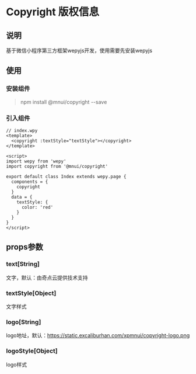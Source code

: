 # Copyright 版权信息

## 说明

基于微信小程序第三方框架wepyjs开发，使用需要先安装wepyjs

## 使用

### 安装组件

> npm install @mnui/copyright --save

### 引入组件

```
// index.wpy
<template>
  <copyright :textStyle="textStyle"></copyright>
</template>

<script>
import wepy from 'wepy'
import copyright from '@mnui/copyright'

export default class Index extends wepy.page {
  components = {
    copyright
  }
  data = {
    textStyle: {
      color: 'red'
    }
  }
}
</script>
```

## props参数

### text[String]

文字，默认：由奇点云提供技术支持

### textStyle[Object]

文字样式

### logo[String]

logo地址，默认：https://static.excaliburhan.com/xpmnui/copyright-logo.png

### logoStyle[Object]

logo样式
